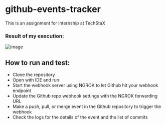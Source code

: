 # github-events-tracker
This is an assignment for internship at TechStaX

### Result of my execution:

![image](https://user-images.githubusercontent.com/86100927/232513146-9442974d-6df6-457f-a111-5df271a33a7a.png)

## How to run and test:
- Clone the repository
- Open with IDE and run
- Start the webhook server using NGROK to let Github hit your webhook endpoint
- Update the Github repo webhook settings with the NGROK forwarding URL
- Make a push, pull, or merge event in the Github repository to trigger the webhook
- Check the logs for the details of the event and the list of commits
